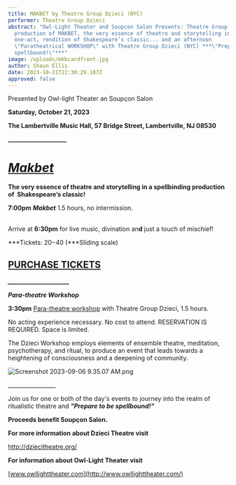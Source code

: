 ```yaml
---
title: MAKBET by Theatre Group Dzieci (NYC)
performer: Theatre Group Dzieci
abstract: "Owl-Light Theater and Soupcon Salon Presents: Theatre Group Dzieci's
  production of MAKBET, the very essence of theatre and storytelling in a
  one-act, rendition of Shakespeare’s classic... and an afternoon
  \"Paratheatrical WORKSHOP\" with Theatre Group Dzieci (NYC) ***\"Prepare to be
  spellbound!\"***"
image: /uploads/mkbcardfront.jpg
author: Shaun Ellis
date: 2023-10-21T22:30:29.107Z
approved: false
---
```

Presented by Owl-light Theater an Soupçon Salon

**Saturday, October 21, 2023** 

**The Lambertville Music Hall, 57 Bridge Street, Lambertville, NJ 08530**

**\_\_\_\_\_\_\_\_\_\_\_\_\_\_\_\_\_\_\_\_**

# ***[Makbet](http://dziecitheatre.org/the-work/makbet/)***

**The very essence of theatre and storytelling in a spellbinding production of  Shakespeare’s classic!** 

**7:00pm** ***Makbet*** 1.5 hours, no intermission.                                                                                              

Arrive at **6:30pm** for live music, divination an**d** just a touch of mischief! 

***Tickets: $20-$40 (***Sliding scale)

## [P﻿URCHASE TICKETS](https://buy.stripe.com/28ofZx2qw1M02gU28p)

***\_\_\_\_\_\_\_\_\_\_\_\_\_\_\_\_\_\_\_\__***

***Para-theatre Workshop***

**3:30pm** [Para-theatre ](http://dziecitheatre.org/the-work/workshops/)[workshop](http://dziecitheatre.org/the-work/workshops/) w​ith Theatre Group Dzieci, 1.5 hours.

No acting experience necessary. No cost to attend. RESERVATION IS REQUIRED. Space is limited.

The Dzieci Workshop employs elements of ensemble theatre, meditation, psychotherapy, and ritual, to produce an event that leads towards a heightening of consciousness and a deepening of community.  

![Screenshot 2023-09-06 9.35.07 AM.png](https://mail.google.com/mail/u/0?ui=2&ik=a9569e3c2a&attid=0.0.1&permmsgid=msg-f:1776296455834735189&th=18a6ac3721d09255&view=fimg&fur=ip&sz=s0-l75-ft&attbid=ANGjdJ8KuJONkGNOTaSEGKQuVLFkt_t60jAFr8m7_ja6IIQHticZ48Ww6LHXRn5_PnUoep20Dw-lyHqe-nwQHxy_cYGxaqw6pn-TIIWvWJRDAymDkfzYWnkjv2KjaLQ&disp=emb&realattid=ii_lm7sca7l3)

\_\_\_\_\_\_\_\_\_\_\_\_\_\_\_\__

Join us for one or both of the day's events to journey into the realm of ritualistic theatre and ***"Prepare to be spellbound!"***

**Proceeds benefit Soupçon Salon.**

**For more information about Dzieci Theatre visit** 

<http://dziecitheatre.org/>

**For information about Owl-Light Theater visit**

[www.owllighttheater.com](http://www.owllighttheater.com/)